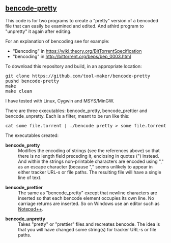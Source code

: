 <html>
<h2><u>bencode-pretty</u></h2>

<p>This code is for two programs to create a "pretty" version of a bencoded file
that can easily be examined and edited. And athird program to "unpretty" it again
after editing.

<p>For an explanation of bencoding see for example:
<ul>
<li>
"Bencoding" in <a target=_blank href="https://wiki.theory.org/BitTorrentSpecification">https://wiki.theory.org/BitTorrentSpecification</a>
<li>
"bencoding" in <a target=_blank href="http://bittorrent.org/beps/bep_0003.html">http://bittorrent.org/beps/bep_0003.html</a>
</ul>

<p>To download this repository and build, in an appropriate location:
<pre>
git clone https://github.com/tool-maker/bencode-pretty
pushd bencode-pretty
make
make clean
</pre>

<p>I have tested with Linux, Cygwin and MSYS/MinGW.

<p>There are three executables: bencode_pretty, bencode_prettier and bencode_unpretty.
Each is a filter, meant to be run like this:
<pre>
cat some_file.torrent | ./bencode_pretty > some_file.torrent.txt
</pre>

<p>The executables created:
<dl>
<dt><b>bencode_pretty</b>
<dd>
Modifies the encoding of strings (see the references above) so that there is
no length field preceding it, enclosing in quotes (") instead. And within the
strings non-printable characters are encoded using "," as an escape character
(because "," seems unlikely to appear in either tracker URL-s or file paths.
The resulting file will have a single line of text.
<p>
<dt><b>bencode_prettier</b>
<dd>
The same as "bencode_pretty" except that newline characters are inserted
so that each bencode element occupies its own line. No carriage returns are
inserted. So on Windows use an editor such as <a target=_blank href="http://notepad-plus-plus.org/">Notepad++</a>.
<p>
<dt><b>bencode_unpretty</b>
<dd>
Takes "pretty" or "prettier" files and recreates bencode. The idea is that
you will have changed some string(s) for tracker URL-s or file paths.
<p>
</html>
